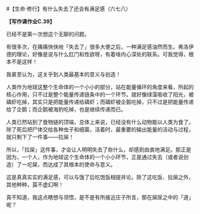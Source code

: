 #【生命⋅修行】有什么失去了还会有满足感（六七八）

**【写作课作业C.39】**

已经不是第一次想这个无聊的问题。

有很多次，在痛痛快快地「失去了」很多大便之后，一种满足感油然而生。弗洛伊德的理论，好像是说与什么肛门和性欲呀，有着啥内心深处的联系。可我觉得，根本不是这样！

我甚至认为，这关乎到人类最基本的意义与创造！

人类作为地球这整个生命体的一个小小的部分，站在能量循环的角度来看，所起的核心作用，只不过是整个能量传递链条中的一个环节。就好像绿藻吸收了阳光，被磷虾吃掉，其实只是把能量传递给磷虾；而磷虾被企鹅吃掉，只不过是把能量传递给了企鹅；而企鹅被海豹吃掉，也是继续传递而已。

人类已然站到了食物链的顶端，总体上来说，已经没有什么动物能以人类为食了。除了死后把尸体交给各种虫子和细菌，活着时，最重要的输出能量的活动与过程，就只剩下了一件事——拉屎！

所以，「拉屎」这件事，才会让人明明失去了些什么，却感到由衷地满足。那正是因为，一个人，作为地球这个生命体的一个小小环节，正是通过失去（或者说创造）了一坨屎，而达成了其根本的使命与意义。

这是真真实实的满足感，可以与饿了后吃饱饭相提并论。除了这吃饭、拉屎之外，其他种种，莫不虚幻啊！

真不知道，我这点瞎想与领悟，是不是有所接近庄子所言，那在屎尿之中的「道」呢？